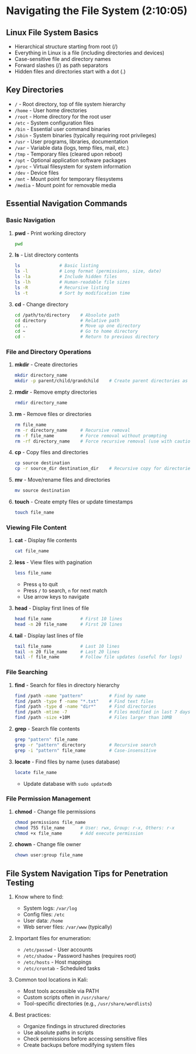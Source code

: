 # Navigating the File System (2:10:05)

## Linux File System Basics
- Hierarchical structure starting from root (/)
- Everything in Linux is a file (including directories and devices)
- Case-sensitive file and directory names
- Forward slashes (/) as path separators
- Hidden files and directories start with a dot (.)

## Key Directories
- `/` - Root directory, top of file system hierarchy
- `/home` - User home directories
- `/root` - Home directory for the root user
- `/etc` - System configuration files
- `/bin` - Essential user command binaries
- `/sbin` - System binaries (typically requiring root privileges)
- `/usr` - User programs, libraries, documentation
- `/var` - Variable data (logs, temp files, mail, etc.)
- `/tmp` - Temporary files (cleared upon reboot)
- `/opt` - Optional application software packages
- `/proc` - Virtual filesystem for system information
- `/dev` - Device files
- `/mnt` - Mount point for temporary filesystems
- `/media` - Mount point for removable media

## Essential Navigation Commands

### Basic Navigation
1. **pwd** - Print working directory
   ```bash
   pwd
   ```

2. **ls** - List directory contents
   ```bash
   ls               # Basic listing
   ls -l            # Long format (permissions, size, date)
   ls -la           # Include hidden files
   ls -lh           # Human-readable file sizes
   ls -R            # Recursive listing
   ls -t            # Sort by modification time
   ```

3. **cd** - Change directory
   ```bash
   cd /path/to/directory    # Absolute path
   cd directory             # Relative path
   cd ..                    # Move up one directory
   cd ~                     # Go to home directory
   cd -                     # Return to previous directory
   ```

### File and Directory Operations

1. **mkdir** - Create directories
   ```bash
   mkdir directory_name
   mkdir -p parent/child/grandchild    # Create parent directories as needed
   ```

2. **rmdir** - Remove empty directories
   ```bash
   rmdir directory_name
   ```

3. **rm** - Remove files or directories
   ```bash
   rm file_name
   rm -r directory_name     # Recursive removal
   rm -f file_name          # Force removal without prompting
   rm -rf directory_name    # Force recursive removal (use with caution!)
   ```

4. **cp** - Copy files and directories
   ```bash
   cp source destination
   cp -r source_dir destination_dir    # Recursive copy for directories
   ```

5. **mv** - Move/rename files and directories
   ```bash
   mv source destination
   ```

6. **touch** - Create empty files or update timestamps
   ```bash
   touch file_name
   ```

### Viewing File Content

1. **cat** - Display file contents
   ```bash
   cat file_name
   ```

2. **less** - View files with pagination
   ```bash
   less file_name
   ```
   - Press `q` to quit
   - Press `/` to search, `n` for next match
   - Use arrow keys to navigate

3. **head** - Display first lines of file
   ```bash
   head file_name           # First 10 lines
   head -n 20 file_name     # First 20 lines
   ```

4. **tail** - Display last lines of file
   ```bash
   tail file_name           # Last 10 lines
   tail -n 20 file_name     # Last 20 lines
   tail -f file_name        # Follow file updates (useful for logs)
   ```

### File Searching

1. **find** - Search for files in directory hierarchy
   ```bash
   find /path -name "pattern"          # Find by name
   find /path -type f -name "*.txt"    # Find text files
   find /path -type d -name "dir*"     # Find directories
   find /path -mtime -7                # Files modified in last 7 days
   find /path -size +10M               # Files larger than 10MB
   ```

2. **grep** - Search file contents
   ```bash
   grep "pattern" file_name
   grep -r "pattern" directory         # Recursive search
   grep -i "pattern" file_name         # Case-insensitive
   ```

3. **locate** - Find files by name (uses database)
   ```bash
   locate file_name
   ```
   - Update database with `sudo updatedb`

### File Permission Management

1. **chmod** - Change file permissions
   ```bash
   chmod permissions file_name
   chmod 755 file_name      # User: rwx, Group: r-x, Others: r-x
   chmod +x file_name       # Add execute permission
   ```

2. **chown** - Change file owner
   ```bash
   chown user:group file_name
   ```

## File System Navigation Tips for Penetration Testing

1. Know where to find:
   - System logs: `/var/log`
   - Config files: `/etc`
   - User data: `/home`
   - Web server files: `/var/www` (typically)

2. Important files for enumeration:
   - `/etc/passwd` - User accounts
   - `/etc/shadow` - Password hashes (requires root)
   - `/etc/hosts` - Host mappings
   - `/etc/crontab` - Scheduled tasks

3. Common tool locations in Kali:
   - Most tools accessible via PATH
   - Custom scripts often in `/usr/share/`
   - Tool-specific directories (e.g., `/usr/share/wordlists`)

4. Best practices:
   - Organize findings in structured directories
   - Use absolute paths in scripts
   - Check permissions before accessing sensitive files
   - Create backups before modifying system files
